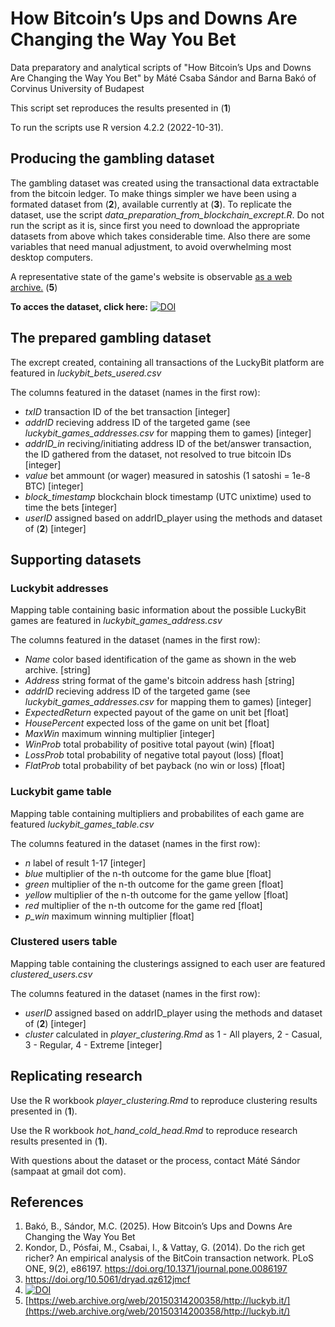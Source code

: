 # How Bitcoin’s Ups and Downs Are Changing the Way You Bet
Data preparatory and analytical scripts of "How Bitcoin’s Ups and Downs Are Changing the Way You Bet" by Máté Csaba Sándor and Barna Bakó of Corvinus University of Budapest

This script set reproduces the results presented in (**1**)

To run the scripts use R version 4.2.2 (2022-10-31).

## Producing the gambling dataset

The gambling dataset was created using the transactional data extractable from the bitcoin ledger. To make things simpler we have been using a formated dataset from (**2**), available currently at (**3**). To replicate the dataset, use the script *data_preparation_from_blockchain_excrept.R*. Do not run the script as it is, since first you need to download the appropriate datasets from above which takes considerable time. Also there are some variables that need manual adjustment, to avoid overwhelming most desktop computers.

A representative state of the game's website is observable [as a web archive.](https://web.archive.org/web/20150314200358/http://luckyb.it/) (**5**)

**To acces the dataset, click here:** [![DOI](https://zenodo.org/badge/DOI/10.5281/zenodo.5600259.svg)](https://doi.org/10.5281/zenodo.5600259)

## The prepared gambling dataset

The excrept created, containing all transactions of the LuckyBit platform are featured in *luckybit_bets_usered.csv*

The columns featured in the dataset (names in the first row):

  * *txID*  transaction ID of the bet transaction [integer]
  * *addrID* recieving address ID of the targeted game (see *luckybit_games_addresses.csv* for mapping them to games) [integer]
  * *addrID_in* reciving/initiating address ID of the bet/answer transaction, the ID gathered from the dataset, not resolved to true bitcoin IDs [integer]
  * *value* bet ammount (or wager) measured in satoshis (1 satoshi = 1e-8 BTC) [integer]
  * *block_timestamp* blockchain block timestamp (UTC unixtime) used to time the bets [integer]
  * *userID*  assigned based on addrID_player using the methods and dataset of (**2**) [integer]

## Supporting datasets

### Luckybit addresses

Mapping table containing basic information about the possible LuckyBit games are featured in *luckybit_games_address.csv*

The columns featured in the dataset (names in the first row):

  * *Name*  color based identification of the game as shown in the web archive. [string]
  * *Address* string format of the game's bitcoin address hash [string]
  * *addrID* recieving address ID of the targeted game (see *luckybit_games_addresses.csv* for mapping them to games) [integer]
  * *ExpectedReturn* expected payout of the game on unit bet [float]
  * *HousePercent* expected loss of the game on unit bet [float]
  * *MaxWin* maximum winning multiplier [integer]
  * *WinProb*  total probability of positive total payout (win) [float]
  * *LossProb*  total probability of negative total payout (loss) [float]
  * *FlatProb*  total probability of bet payback (no win or loss) [float]

### Luckybit game table

Mapping table containing multipliers and probabilites of each game are featured *luckybit_games_table.csv*

The columns featured in the dataset (names in the first row):

  * *n*  label of result 1-17 [integer]
  * *blue* multiplier of the n-th outcome for the game blue [float]
  * *green* multiplier of the n-th outcome for the game green [float]
  * *yellow* multiplier of the n-th outcome for the game yellow [float]
  * *red* multiplier of the n-th outcome for the game red [float]
  * *p_win* maximum winning multiplier [float]

### Clustered users table

Mapping table containing the clusterings assigned to each user are featured *clustered_users.csv*

The columns featured in the dataset (names in the first row):

  * *userID*  assigned based on addrID_player using the methods and dataset of (**2**) [integer]
  * *cluster* calculated in *player_clustering.Rmd* as 1 - All players, 2 - Casual, 3 - Regular, 4 - Extreme [integer]

## Replicating research

Use the R workbook *player_clustering.Rmd* to reproduce clustering results presented in (**1**).

Use the R workbook *hot_hand_cold_head.Rmd* to reproduce research results presented in (**1**).

With questions about the dataset or the process, contact Máté Sándor (sampaat at gmail dot com).

## References

  1. Bakó, B., Sándor, M.C. (2025). How Bitcoin’s Ups and Downs Are Changing the Way You Bet
  2. Kondor, D., Pósfai, M., Csabai, I., & Vattay, G. (2014). Do the rich get richer? An empirical analysis of the BitCoin transaction network. PLoS ONE, 9(2), e86197. https://doi.org/10.1371/journal.pone.0086197
  3. https://doi.org/10.5061/dryad.qz612jmcf
  4. [![DOI](https://zenodo.org/badge/DOI/10.5281/zenodo.5600259.svg)](https://doi.org/10.5281/zenodo.5600259)
  5. [https://web.archive.org/web/20150314200358/http://luckyb.it/](https://web.archive.org/web/20150314200358/http://luckyb.it/)

